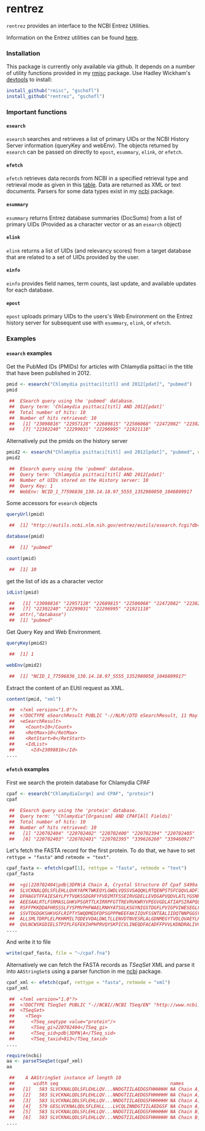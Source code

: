 


# rentrez

`rentrez` provides an interface to the NCBI Entrez Utilities.

Information on the Entrez utilities can be found
[here](http://http://www.ncbi.nlm.nih.gov/books/NBK25501/).

### Installation

This package is currently only available via github. It depends on a number
of utility functions provided in my [rmisc](https://github.com/gschofl/rmisc) package. Use Hadley Wickham's [devtools](https://github.com/hadley/devtools)
to install:



```r
install_github("rmisc", "gschofl")
install_github("rentrez", "gschofl")
```




### Important functions

#### `esearch`

`esearch` searches and retrieves a list of primary UIDs or the NCBI History
Server information (queryKey and webEnv). The objects returned by `esearch`
can be passed on directly to `epost`, `esummary`, `elink`, or `efetch`.


#### `efetch`

`efetch` retrieves data records from NCBI in a specified retrieval type
and retrieval mode as given in this
[table](http://www.ncbi.nlm.nih.gov/books/NBK25499/table/chapter4.chapter4_table1). Data are returned as XML or text documents. Parsers for some data types
exist in my [ncbi](https://github.com/gschofl/ncbi) package.

#### `esummary`

`esummary` returns Entrez database summaries (DocSums) from a list of primary UIDs (Provided as a character vector or as an `esearch` object)

#### `elink`

`elink` returns a list of UIDs (and relevancy scores) from a target database
that are related to a set of UIDs provided by the user.

#### `einfo`

`einfo` provides field names, term counts, last update, and available updates
for each database.

#### `epost`

`epost` uploads primary UIDs to the users's Web Environment on the Entrez
history server for subsequent use with `esummary`, `elink`, or `efetch`.

### Examples

#### `esearch` examples

Get the PubMed IDs (PMIDs) for articles with Chlamydia psittaci in the
title that have been published in 2012.


```r
pmid <- esearch("Chlamydia psittaci[titl] and 2012[pdat]", "pubmed")
pmid

 ##  ESearch query using the 'pubmed' database.
 ##  Query term: 'Chlamydia psittaci[titl] AND 2012[pdat]'
 ##  Total number of hits: 10
 ##  Number of hits retrieved: 10
 ##   [1] "23098816" "22957128" "22689815" "22506068" "22472082" "22382892"
 ##   [7] "22302240" "22299031" "22296995" "21921110"
```




Alternatively put the pmids on the history server


```r
pmid2 <- esearch("Chlamydia psittaci[titl] and 2012[pdat]", "pubmed", usehistory = TRUE)
pmid2

 ##  ESearch query using the 'pubmed' database.
 ##  Query term: 'Chlamydia psittaci[titl] AND 2012[pdat]'
 ##  Number of UIDs stored on the History server: 10
 ##  Query Key: 1
 ##  WebEnv: NCID_1_77596836_130.14.18.97_5555_1352980050_1046809917
```




Some accessors for `esearch` objects


```r
queryUrl(pmid)

 ##  [1] "http://eutils.ncbi.nlm.nih.gov/entrez/eutils/esearch.fcgi?db=pubmed&term=Chlamydia+psittaci[titl]+AND+2012[pdat]&retstart=0&retmax=100&rettype=uilist&tool=rentrez&email=gschofl@yahoo.de"
```






```r
database(pmid)

 ##  [1] "pubmed"
```






```r
count(pmid)

 ##  [1] 10
```




get the list of ids as a character vector


```r
idList(pmid)

 ##   [1] "23098816" "22957128" "22689815" "22506068" "22472082" "22382892"
 ##   [7] "22302240" "22299031" "22296995" "21921110"
 ##  attr(,"database")
 ##  [1] "pubmed"
```




Get Query Key and Web Environment.


```r
queryKey(pmid2)

 ##  [1] 1
```






```r
webEnv(pmid2)

 ##  [1] "NCID_1_77596836_130.14.18.97_5555_1352980050_1046809917"
```




Extract the content of an EUtil request as XML.


```r
content(pmid, "xml")

 ##  <?xml version="1.0"?>
 ##  <!DOCTYPE eSearchResult PUBLIC "-//NLM//DTD eSearchResult, 11 May 2002//EN" "http://www.ncbi.nlm.nih.gov/entrez/query/DTD/eSearch_020511.dtd">
 ##  <eSearchResult>
 ##    <Count>10</Count>
 ##    <RetMax>10</RetMax>
 ##    <RetStart>0</RetStart>
 ##    <IdList>
 ##      <Id>23098816</Id>
....
```




#### `efetch` examples

First we search the protein database for Chlamydia CPAF


```r
cpaf <- esearch("Chlamydia[orgn] and CPAF", "protein")
cpaf

 ##  ESearch query using the 'protein' database.
 ##  Query term: '"Chlamydia"[Organism] AND CPAF[All Fields]'
 ##  Total number of hits: 10
 ##  Number of hits retrieved: 10
 ##   [1] "220702404" "220702402" "220702400" "220702394" "220702405"
 ##   [6] "220702403" "220702401" "220702395" "339626260" "339460927"
```




Let's fetch the FASTA record for the first protein. To do that, we have to
set `rettype = "fasta"` and `retmode = "text"`. 


```r
cpaf_fasta <- efetch(cpaf[1], rettype = "fasta", retmode = "text")
cpaf_fasta

 ##  >gi|220702404|pdb|3DPN|A Chain A, Crystal Structure Of Cpaf S499a Mutant
 ##  SLVCKNALQDLSFLEHLLQVKYAPKTWKEQYLGWDLVQSSVSAQQKLRTQENPSTSFCQQVLADFIGGLN
 ##  DFHAGVTFFAIESAYLPYTVQKSSDGRFYFVDIMTFSSEIRVGDELLEVDGAPVQDVLATLYGSNHKGTA
 ##  AEESAALRTLFSRMASLGHKVPSGRTTLKIRRPFGTTREVRVKWRYVPEGVGDLATIAPSIRAPQLQKSM
 ##  RSFFPKKDDAFHRSSSLFYSPMVPHFWAELRNHYATSGLKSGYNIGSTDGFLPVIGPVIWESEGLFRAYI
 ##  SSVTDGDGKSHKVGFLRIPTYSWQDMEDFDPSGPPPWEEFAKIIQVFSSNTEALIIDQTNNPGGSVLYLY
 ##  ALLSMLTDRPLELPKHRMILTQDEVVDALDWLTLLENVDTNVESRLALGDNMEGYTVDLQVAEYLKSFGR
 ##  QVLNCWSKGDIELSTPIPLFGFEKIHPHPRVQYSKPICVLINEQDFACADFFPVVLKDNDRALIVGTRTA
....
```




And write it to file


```r
write(cpaf_fasta, file = "~/cpaf.fna")
```




Alternatively we can fetch the FASTA records as _TSeqSet_ XML
and parse it into `AAStringSet`s using a parser function in me
[ncbi](https://github.com/gschofl/ncbi) package.


```r
cpaf_xml <- efetch(cpaf, rettype = "fasta", retmode = "xml")
cpaf_xml

 ##  <?xml version="1.0"?>
 ##  <!DOCTYPE TSeqSet PUBLIC "-//NCBI//NCBI TSeq/EN" "http://www.ncbi.nlm.nih.gov/dtd/NCBI_TSeq.dtd">
 ##  <TSeqSet>
 ##    <TSeq>
 ##      <TSeq_seqtype value="protein"/>
 ##      <TSeq_gi>220702404</TSeq_gi>
 ##      <TSeq_sid>pdb|3DPN|A</TSeq_sid>
 ##      <TSeq_taxid>813</TSeq_taxid>
....
```






```r
require(ncbi)
aa <- parseTSeqSet(cpaf_xml)
aa

 ##    A AAStringSet instance of length 10
 ##       width seq                                         names               
 ##   [1]   583 SLVCKNALQDLSFLEHLLQV...NNDGTIILAEDGSFHHHHHH NA Chain A, Cryst...
 ##   [2]   583 SLVCKNALQDLSFLEHLLQV...NNDGTIILAEDGSFHHHHHH NA Chain A, Struc...
 ##   [3]   583 SLVCKNALQDLSFLEHLLQV...NNDGTIILAEDGSFHHHHHH NA Chain A, Cryst...
 ##   [4]   579 GESLVCKNALQDLSFLEHLL...LVCQLINNDGTIILAEDGSF NA Chain A, Cryst...
 ##   [5]   583 SLVCKNALQDLSFLEHLLQV...NNDGTIILAEDGSFHHHHHH NA Chain B, Cryst...
 ##   [6]   583 SLVCKNALQDLSFLEHLLQV...NNDGTIILAEDGSFHHHHHH NA Chain B, Struc...
....
```







